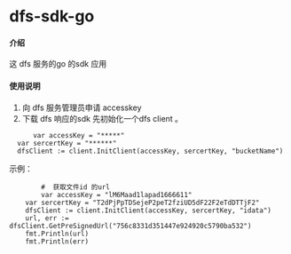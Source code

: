 # dfs-sdk-go

#### 介绍
这 dfs 服务的go 的sdk 应用





#### 使用说明

1.  向 dfs 服务管理员申请 accesskey 
2.  下载 dfs 响应的sdk
   先初始化一个dfs client 。 
  ```
        var accessKey = "*****"
	var sercertKey = "******"
	dfsClient := client.InitClient(accessKey, sercertKey, "bucketName")
 ```
示例：

```
        #  获取文件id 的url
        var accessKey = "lM6Maad1lapad1666611"
	var sercertKey = "T2dPjPpTDSejeP2peT2fziUD5dF22F2eTdDTTjF2"
	dfsClient := client.InitClient(accessKey, sercertKey, "idata")
	url, err := dfsClient.GetPreSignedUrl("756c8331d351447e924920c5790ba532")
	fmt.Println(url)
	fmt.Println(err)
```
